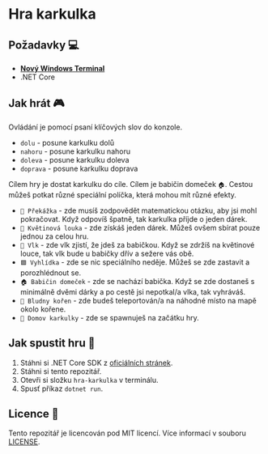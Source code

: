 # Hra karkulka
## Požadavky 💻
- **[Nový Windows Terminal](https://www.microsoft.com/en-us/p/windows-terminal/9n0dx20hk701?activetab=pivot:overviewtab)**
- .NET Core

## Jak hrát 🎮
Ovládání je pomocí psaní klíčových slov do konzole.
- `dolu` - posune karkulku dolů
- `nahoru` - posune karkulku nahoru
- `doleva` - posune karkulku doleva
- `doprava` - posune karkulku doprava

Cílem hry je dostat karkulku do cíle. Cílem je babičin domeček `🏠`.
Cestou můžeš potkat různé speciální políčka, která mohou mít různé efekty.
- `🧱 Překážka` - zde musíš zodpovědět matematickou otázku, aby jsi mohl pokračovat. Když odpovíš špatně, tak karkulka příjde o jeden dárek.
- `🌸 Květinová louka` - zde získáš jeden dárek. Můžeš ovšem sbírat pouze jednou za celou hru.
- `🐺 Vlk` - zde vlk zjistí, že jdeš za babičkou. Když se zdržíš na květinové louce, tak vlk bude u babičky dřív a sežere vás obě.
- `🟩 Vyhlídka` - zde se nic speciálního neděje. Můžeš se zde zastavit a porozhlédnout se.
- `🏠 Babičin domeček` - zde se nachází babička. Když se zde dostaneš s minimálně dvěmi dárky a po cestě jsi nepotkal/a vlka, tak vyhráváš.
- `🌳 Bludny kořen` - zde budeš teleportován/a na náhodné místo na mapě okolo kořene.
- `🏯 Domov karkulky` - zde se spawnuješ na začátku hry.

## Jak spustit hru 🚀
1. Stáhni si .NET Core SDK z [oficiálních stránek](https://dotnet.microsoft.com/download/dotnet/5.0).
2. Stáhni si tento repozitář.
3. Otevři si složku `hra-karkulka` v terminálu.
4. Spusť příkaz `dotnet run`.

## Licence 📜
Tento repozitář je licencován pod MIT licencí. Více informací v souboru [LICENSE](LICENSE).